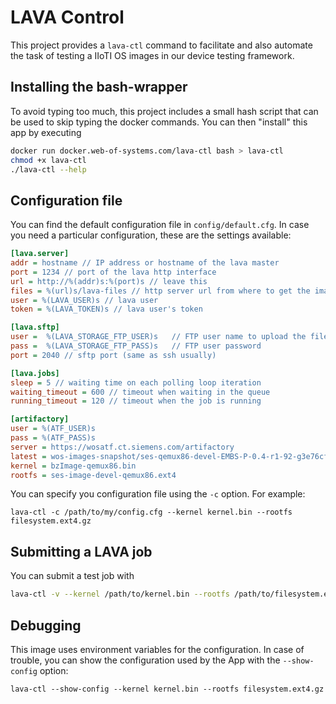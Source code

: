 # LAVA Control

This project provides a `lava-ctl` command to facilitate and also automate the 
task of testing a IIoTI OS images in our device testing framework.

## Installing the bash-wrapper

To avoid typing too much, this project includes a small hash script that can be 
used to skip typing the docker commands. You can then "install" this app by 
executing

```bash
docker run docker.web-of-systems.com/lava-ctl bash > lava-ctl
chmod +x lava-ctl
./lava-ctl --help
```

## Configuration file

You can find the default configuration file in `config/default.cfg`. In 
case you need a particular configuration, these are the settings available:

```ini
[lava.server]
addr = hostname // IP address or hostname of the lava master
port = 1234 // port of the lava http interface
url = http://%(addr)s:%(port)s // leave this
files = %(url)s/lava-files // http server url from where to get the images
user = %(LAVA_USER)s // lava user
token = %(LAVA_TOKEN)s // lava user's token

[lava.sftp]
user =  %(LAVA_STORAGE_FTP_USER)s   // FTP user name to upload the files
pass =  %(LAVA_STORAGE_FTP_PASS)s   // FTP user password
port = 2040 // sftp port (same as ssh usually)

[lava.jobs]
sleep = 5 // waiting time on each polling loop iteration
waiting_timeout = 600 // timeout when waiting in the queue
running_timeout = 120 // timeout when the job is running

[artifactory]
user = %(ATF_USER)s
pass = %(ATF_PASS)s
server = https://wosatf.ct.siemens.com/artifactory
latest = wos-images-snapshot/ses-qemux86-devel-EMBS-P-0.4-r1-92-g3e76cfc
kernel = bzImage-qemux86.bin
rootfs = ses-image-devel-qemux86.ext4
```

You can specify you configuration file using the `-c` option. For example:

```
lava-ctl -c /path/to/my/config.cfg --kernel kernel.bin --rootfs filesystem.ext4.gz
```

## Submitting a LAVA job

You can submit a test job with

```bash
lava-ctl -v --kernel /path/to/kernel.bin --rootfs /path/to/filesystem.ext4.gz
```

## Debugging

This image uses environment variables for the configuration. In case of 
trouble, you can show the configuration used by the App with the 
`--show-config` option:

```
lava-ctl --show-config --kernel kernel.bin --rootfs filesystem.ext4.gz
```
